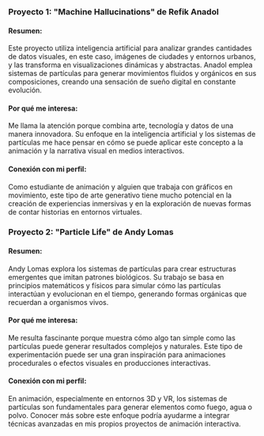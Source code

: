 ### Proyecto 1: "Machine Hallucinations" de Refik Anadol

#### Resumen: 
  Este proyecto utiliza inteligencia artificial para analizar grandes cantidades de datos visuales, en este caso, imágenes de ciudades y entornos urbanos, y las transforma en visualizaciones dinámicas y abstractas. Anadol emplea sistemas de partículas para generar movimientos fluidos y orgánicos en sus composiciones, creando una sensación de sueño digital en constante evolución.

#### Por qué me interesa: 
  Me llama la atención porque combina arte, tecnología y datos de una manera innovadora. Su enfoque en la inteligencia artificial y los sistemas de partículas me hace pensar en cómo se puede aplicar este concepto a la animación y la narrativa visual en medios interactivos.

#### Conexión con mi perfil: 
  Como estudiante de animación y alguien que trabaja con gráficos en movimiento, este tipo de arte generativo tiene mucho potencial en la creación de experiencias inmersivas y en la exploración de nuevas formas de contar historias en entornos virtuales.


### Proyecto 2: "Particle Life" de Andy Lomas

#### Resumen: 
  Andy Lomas explora los sistemas de partículas para crear estructuras emergentes que imitan patrones biológicos. Su trabajo se basa en principios matemáticos y físicos para simular cómo las partículas interactúan y evolucionan en el tiempo, generando formas orgánicas que recuerdan a organismos vivos.

#### Por qué me interesa: 
  Me resulta fascinante porque muestra cómo algo tan simple como las partículas puede generar resultados complejos y naturales. Este tipo de experimentación puede ser una gran inspiración para animaciones procedurales o efectos visuales en producciones interactivas.

#### Conexión con mi perfil: 
  En animación, especialmente en entornos 3D y VR, los sistemas de partículas son fundamentales para generar elementos como fuego, agua o polvo. Conocer más sobre este enfoque podría ayudarme a integrar técnicas avanzadas en mis propios proyectos de animación interactiva.
